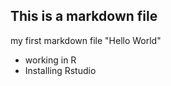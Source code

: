 ## This is a markdown file
my first markdown file "Hello World"

* working in R
* Installing Rstudio
